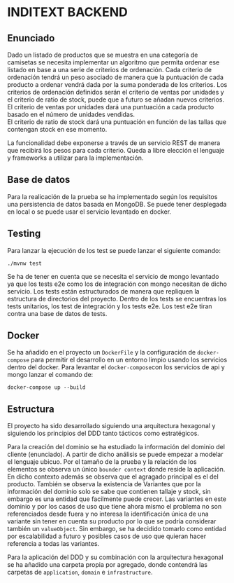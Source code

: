 # INDITEXT BACKEND


## Enunciado

Dado un listado de productos que se muestra en una categoría de camisetas se
necesita implementar un algoritmo que permita ordenar ese listado en base a una serie
de criterios de ordenación. Cada criterio de ordenación tendrá un peso asociado de
manera que la puntuación de cada producto a ordenar vendrá dada por la suma
ponderada de los criterios.
Los criterios de ordenación definidos serán el criterio de ventas por unidades y el
criterio de ratio de stock, puede que a futuro se añadan nuevos criterios.  
El criterio de ventas por unidades dará una puntuación a cada producto basado en el
número de unidades vendidas.  
El criterio de ratio de stock dará una puntuación en función de las tallas que contengan
stock en ese momento.

La funcionalidad debe exponerse a través de un servicio REST de manera que recibirá
los pesos para cada criterio.
Queda a libre elección el lenguaje y frameworks a utilizar para la implementación.

## Base de datos

Para la realicación de la prueba se ha implementado según los requisitos una persistencia de datos basada en MongoDB. Se puede tener desplegada en local o se puede usar el servicio levantado en docker. 

## Testing

Para lanzar la ejecución de los test se puede lanzar el siguiente comando: 

    ./mvnw test
Se ha de tener en cuenta que se necesita el servicio de mongo levantado ya que los tests e2e como los de integración con mongo necesitan de dicho servicio. Los tests están estructurados de manera que repliquen la estructura de directorios del proyecto. Dentro de los tests se encuentras los tests unitarios, los test de integración y los tests e2e.
Los test e2e tiran contra una base de datos de tests.

## Docker

Se ha añadido en el proyecto un `DockerFile` y la configuración de `docker-compose` para permitir el desarrollo en un entorno limpio usando los servicios dentro del docker. Para levantar el `docker-compose`con los servicios de api y mongo lanzar el comando de: 

    docker-compose up --build

## Estructura

El proyecto ha sido desarrollado siguiendo una arquitectura hexagonal y siguiendo los principios del DDD tanto tácticos como estratégicos. 

Para la creación del dominio se ha estudiado la información del dominio del cliente (enunciado). A partir de dicho análisis se puede empezar a modelar el lenguaje ubicuo. Por el tamaño de la prueba y la relación de los elementos se observa un único `bounder context` donde reside la aplicación. En dicho contexto además se observa que el agragado principal es el del producto. 
También se observa la existencia de Variantes que por la información del dominio solo se sabe que contienen tallaje y stock, sin embargo es una entidad que facilmente puede crecer. Las variantes en este dominio y por los casos de uso que tiene ahora mismo el problema no son referenciados desde fuera y no interesa la identificación única de una variante sin tener en cuenta su producto por lo que se podría considerar también un `valueObject`. Sin embargo, se ha decidido tomarlo como entidad por escalabilidad a futuro y posibles casos de uso que quieran hacer referencia a todas las variantes. 

Para la aplicación del DDD y su combinación con la arquitectura hexagonal se ha añadido una carpeta propia por agregado, donde contendrá las carpetas de `application`, `domain` e `infrastructure`. 



